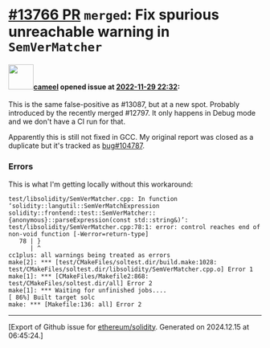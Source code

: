 # [\#13766 PR](https://github.com/ethereum/solidity/pull/13766) `merged`: Fix spurious unreachable warning in `SemVerMatcher`

#### <img src="https://avatars.githubusercontent.com/u/137030?v=4" width="50">[cameel](https://github.com/cameel) opened issue at [2022-11-29 22:32](https://github.com/ethereum/solidity/pull/13766):

This is the same false-positive as #13087, but at a new spot. Probably introduced by the recently merged #12797. It only happens in Debug mode and we don't have a CI run for that.

Apparently this is still not fixed in GCC. My original report was closed as a duplicate but it's tracked as [bug#104787](https://gcc.gnu.org/bugzilla/show_bug.cgi?id=104787).

### Errors
This is what I'm getting locally without this workaround:
```
test/libsolidity/SemVerMatcher.cpp: In function ‘solidity::langutil::SemVerMatchExpression solidity::frontend::test::SemVerMatcher::{anonymous}::parseExpression(const std::string&)’:
test/libsolidity/SemVerMatcher.cpp:78:1: error: control reaches end of non-void function [-Werror=return-type]
   78 | }
      | ^
cc1plus: all warnings being treated as errors
make[2]: *** [test/CMakeFiles/soltest.dir/build.make:1028: test/CMakeFiles/soltest.dir/libsolidity/SemVerMatcher.cpp.o] Error 1
make[1]: *** [CMakeFiles/Makefile2:868: test/CMakeFiles/soltest.dir/all] Error 2
make[1]: *** Waiting for unfinished jobs....
[ 86%] Built target solc
make: *** [Makefile:136: all] Error 2
```




-------------------------------------------------------------------------------



[Export of Github issue for [ethereum/solidity](https://github.com/ethereum/solidity). Generated on 2024.12.15 at 06:45:24.]
